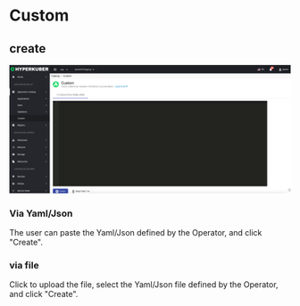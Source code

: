 # Custom


## create
![Minion](../../../assets/images/operator/custom-create-en.jpg)
### Via Yaml/Json
The user can paste the Yaml/Json defined by the Operator, and click "Create".
### via file
Click to upload the file, select the Yaml/Json file defined by the Operator, and click "Create".